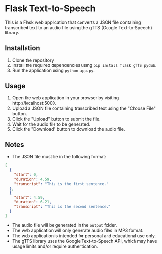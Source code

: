# Flask Text-to-Speech

This is a Flask web application that converts a JSON file containing transcribed text to an audio file using the gTTS (Google Text-to-Speech) library. 

## Installation

1. Clone the repository.
2. Install the required dependencies using `pip install flask gTTS pydub`.
3. Run the application using `python app.py`.

## Usage

1. Open the web application in your browser by visiting http://localhost:5000.
2. Upload a JSON file containing transcribed text using the "Choose File" button.
3. Click the "Upload" button to submit the file.
4. Wait for the audio file to be generated.
5. Click the "Download" button to download the audio file.

## Notes

- The JSON file must be in the following format:


```json
[
  {
    "start": 0,
    "duration": 4.59,
    "transcript": "This is the first sentence."
  },
  {
    "start": 4.59,
    "duration": 6.21,
    "transcript": "This is the second sentence."
  }
]
```

- The audio file will be generated in the `output` folder.
- The web application will only generate audio files in MP3 format.
- The web application is intended for personal and educational use only.
- The gTTS library uses the Google Text-to-Speech API, which may have usage limits and/or require authentication.
